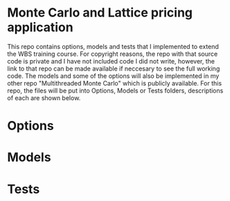 # Monte Carlo and Lattice pricing application
This repo contains options, models and tests that I implemented to extend the WBS training course. For copyright reasons, the repo with that source code is private and I have not included code I did not write, however, the link to that repo can be made available if neccesary to see the full working code. The models and some of the options will also be implemented in my other repo "Multithreaded Monte Carlo" which is publicly available. For this repo, the files will be put into Options, Models or Tests folders, descriptions of each are shown below.

# Options

# Models

# Tests
